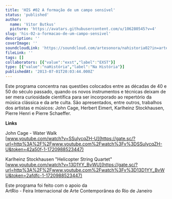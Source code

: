```yaml
---
title: 'HIS #02 A formação de um campo sensível'
status: 'published'
author:
  name: 'Vitor Butkus'
  picture: 'https://avatars.githubusercontent.com/u/106280545?v=4'
slug: 'his-02-a-formacao-de-um-campo-sensivel'
description: ''
coverImage: ''
soundcloudLink: 'https://soundcloud.com/artesonora/nahistoria02?in=artesonora/sets/nahistoria'
fileLink: ''
tags: []
collaborators: [{"value":"exst","label":"EXST"}]
type: [{"value":"naHistória","label":"Na História"}]
publishedAt: '2013-07-01T20:03:44.000Z'
---
```


Este programa concentra nas questões colocados entre as décadas de 40 e 50 do século passado, quando os novos instrumentos e técnicas deixam de ser mera curiosidade científica para ser incorporado ao repertório da música clássica e da arte culta. São apresentados, entre outros, trabalhos dos artistas e músicos: John Cage, Herbert Eimert, Karlheinz Stockhausen, Pierre Henri e Pierre Schaeffer.

**Links**

John Cage - Water Walk\
[www.youtube.com/watch?v=SSulycqZH-U](https://gate.sc/?url=http%3A%2F%2Fwww.youtube.com%2Fwatch%3Fv%3DSSulycqZH-U&token=42a50f-1-1720988523447)

Karlheinz Stockhausen "Helicopter String Quartet"\
[www.youtube.com/watch?v=13D1YY_BvWU](https://gate.sc/?url=http%3A%2F%2Fwww.youtube.com%2Fwatch%3Fv%3D13D1YY_BvWU&token=2afdfc-1-1720988523447)

Este programa foi feito com o apoio da\
ArtRio - Feira Internacional de Arte Contemporânea do Rio de Janeiro